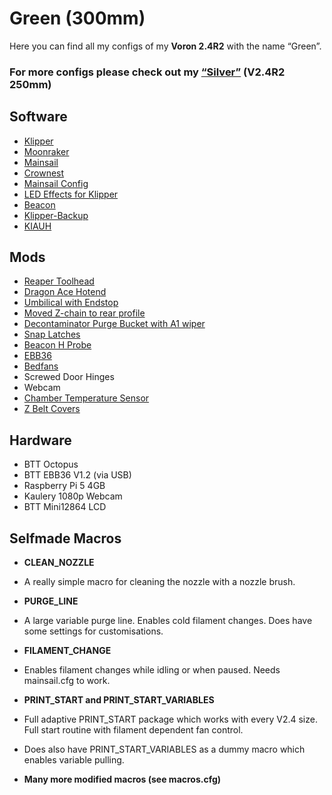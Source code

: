 # Green (300mm)
Here you can find all my configs of my **Voron 2.4R2** with the name “Green”.
  
### For more configs please check out my [“Silver”](https://github.com/Ibot-11/Silver-Config) (V2.4R2 250mm)
  
  
## Software
- [Klipper](https://github.com/Klipper3d/klipper)
- [Moonraker](https://github.com/Arksine/moonraker)
- [Mainsail](https://github.com/Arksine/moonraker)
- [Crownest](https://github.com/mainsail-crew/crowsnest)
- [Mainsail Config](https://github.com/mainsail-crew/mainsail-config)
- [LED Effects for Klipper](https://github.com/julianschill/klipper-led_effect)
- [Beacon](https://github.com/beacon3d/beacon_klipper)
- [Klipper-Backup](https://github.com/Staubgeborener/Klipper-Backup)
- [KIAUH](https://github.com/dw-0/kiauh)
  
  
## Mods
- [Reaper Toolhead](https://github.com/APDMachine/Reaper)
- [Dragon Ace Hotend](https://www.trianglelab.net/products/dragon-ace™-hotend?VariantsId=11348)
- [Umbilical with Endstop]()
- [Moved Z-chain to rear profile]()
- [Decontaminator Purge Bucket with A1 wiper]()
- [Snap Latches](https://mods.vorondesign.com/details/9Rdnf5vD2oaJLmR7BpAuQ)
- [Beacon H Probe](https://beacon3d.com/product/beacon-h/)
- [EBB36](https://biqu.equipment/de/products/bigtreetech-ebb-36-42-can-bus-for-connecting-klipper-expansion-device?srsltid=AfmBOorjOYnBxHLMNQno_OFBH2W_sg9e9TEijwJX2x6ClS_QYZOJettz)
- [Bedfans](https://mods.vorondesign.com/details/28xgztUufAtAfV4XUL5l4w)
- Screwed Door Hinges
- Webcam
- [Chamber Temperature Sensor](https://www.printables.com/de/model/410596-voron-chamber-thermistor-mount-2020-extrusion)
- [Z Belt Covers](https://www.printables.com/de/model/361381-z-belt-cover-with-rail-cutout)
  
## Hardware
- BTT Octopus
- BTT EBB36 V1.2 (via USB)
- Raspberry Pi 5 4GB
- Kaulery 1080p Webcam
- BTT Mini12864 LCD
  
## Selfmade Macros
- **CLEAN_NOZZLE**    
- A really simple macro for cleaning the nozzle with a nozzle brush.  
  
- **PURGE_LINE**  
- A large variable purge line. Enables cold filament changes. Does have some settings for customisations.
  
- **FILAMENT_CHANGE**  
- Enables filament changes while idling or when paused. Needs mainsail.cfg to work.  
  
- **PRINT_START and PRINT_START_VARIABLES**  
-  Full adaptive PRINT_START package which works with every V2.4 size. Full start routine with filament dependent fan control.  
-  Does also have PRINT_START_VARIABLES as a dummy macro which enables variable pulling.  
  
- **Many more modified macros (see macros.cfg)**
